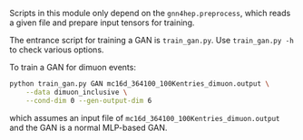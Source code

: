 Scripts in this module only depend on the `gnn4hep.preprocess`, 
which reads a given file and prepare input tensors for training.

The entrance script for training a GAN is `train_gan.py`. 
Use `train_gan.py -h` to check various options.

To train a GAN for dimuon events:
```bash
python train_gan.py GAN mc16d_364100_100Kentries_dimuon.output \
    --data dimuon_inclusive \
    --cond-dim 0 --gen-output-dim 6
```
which assumes an input file of `mc16d_364100_100Kentries_dimuon.output` and 
the GAN is a normal MLP-based GAN.